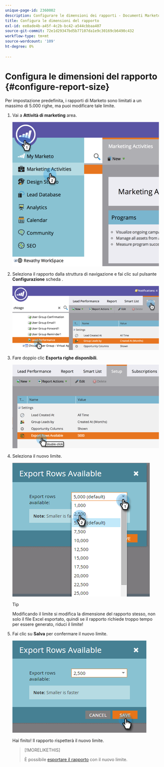 ```yaml
---
unique-page-id: 2360002
description: Configurare le dimensioni dei rapporti - Documenti Marketo - Documentazione del prodotto
title: Configura le dimensioni del rapporto
exl-id: ee8ade4b-a45f-4c2b-bc42-a544cbbaa407
source-git-commit: 72e1d29347bd5b77107da1e9c30169cb6490c432
workflow-type: tm+mt
source-wordcount: '109'
ht-degree: 0%

---
```


# Configura le dimensioni del rapporto {#configure-report-size}

Per impostazione predefinita, i rapporti di Marketo sono limitati a un massimo di 5.000 righe, ma puoi modificare tale limite.

1. Vai a **Attività di marketing** area.

   ![](assets/image2014-9-16-10-3a53-3a57.png)

1. Seleziona il rapporto dalla struttura di navigazione e fai clic sul pulsante **Configurazione** scheda .

   ![](assets/image2014-9-16-10-3a54-3a1.png)

1. Fare doppio clic **Esporta righe disponibili**.

   ![](assets/image2014-9-16-10-3a54-3a5.png)

1. Seleziona il nuovo limite.

   ![](assets/image2016-3-2-9-3a13-3a0.png)

   >[!TIP]
   >
   >Modificando il limite si modifica la dimensione del rapporto stesso, non solo il file Excel esportato, quindi se il rapporto richiede troppo tempo per essere generato, riduci il limite!

1. Fai clic su **Salva** per confermare il nuovo limite.

   ![](assets/image2016-3-2-9-3a13-3a59.png)

   Hai finito! Il rapporto rispetterà il nuovo limite.

   >[!MORELIKETHIS]
   >
   >È possibile [esportare il rapporto](/help/marketo/product-docs/reporting/basic-reporting/report-activity/export-a-report-to-excel.md) con il nuovo limite.
